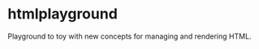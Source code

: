 htmlplayground
==============

Playground to toy with new concepts for managing and rendering HTML.
